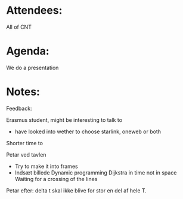 
# Attendees:
All of CNT

# Agenda:

We do a presentation 

# Notes:
Feedback: 

Erasmus student, might be interesting to talk to
- have looked into wether to choose starlink, oneweb or both

Shorter time to 

Petar ved tavlen 
- Try to make it into frames
- Indsæt billede
Dynamic programming
Dijkstra in time not in space
Waiting for a crossing of the lines 

Petar efter:
delta t skal ikke blive for stor en del af hele T. 
